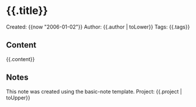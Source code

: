 # {{.title}}

Created: {{now "2006-01-02"}}
Author: {{.author | toLower}}
Tags: {{.tags}}

## Content

{{.content}}

## Notes

This note was created using the basic-note template.
Project: {{.project | toUpper}}
